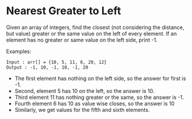 # Nearest Greater to Left

Given an array of integers, find the closest (not considering the distance, but value) greater or the same value on the left of every element. If an element has no greater or same value on the left side, print -1.

Examples:  

```
Input : arr[] = {10, 5, 11, 6, 20, 12} 
Output : -1, 10, -1, 10, -1, 20
```

- The first element has nothing on the left side, so the answer for first is -1. 
- Second, element 5 has 10 on the left, so the answer is 10. 
- Third element 11 has nothing greater or the same, so the answer is -1. 
- Fourth element 6 has 10 as value wise closes, so the answer is 10 
- Similarly, we get values for the fifth and sixth elements.

